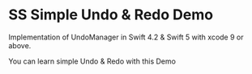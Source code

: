 # SS Simple Undo & Redo Demo

Implementation of UndoManager in Swift 4.2 & Swift 5 with xcode 9 or above.

You can learn simple Undo & Redo with this Demo
